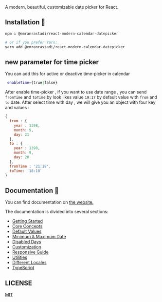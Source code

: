 
A modern, beautiful, customizable date picker for React.

## Installation 🚀
```bash
npm i @emranrastadi/react-modern-calendar-datepicker

# or if you prefer Yarn:
yarn add @emranrastadi/react-modern-calendar-datepicker
```

## new parameter for time picker
You can add this for active or deactive time-picker in calendar
 ```bash
  enableTime={true|false}
```
After enable time-picker , if you want to use date range , you can send `fromTime` and `toTime` by look likes value `19:17` by default value with `from` and `to` date. 
After select time with day , we will give you an object with four key and values :
```javascript
{
  from : {
    year : 1398,
    month: 9,
    day: 21
  },
  to : {
    year : 1398,
    month: 9,
    day: 28
  },
  fromTime : '21:18',
  toTime: '18:18`
}
```
## Documentation 📄
You can find documentation on [the website.](https://kiarash-z.github.io/react-modern-calendar-datepicker/)

The documentation is divided into several sections:
- [Getting Started](https://kiarash-z.github.io/react-modern-calendar-datepicker/docs/getting-started)
- [Core Concepts](https://kiarash-z.github.io/react-modern-calendar-datepicker/docs/core-concepts)
- [Default Values](https://kiarash-z.github.io/react-modern-calendar-datepicker/docs/default-values)
- [Minimum & Maximum Date](https://kiarash-z.github.io/react-modern-calendar-datepicker/docs/minimum-maximum-date)
- [Disabled Days](https://kiarash-z.github.io/react-modern-calendar-datepicker/docs/disabled-days)
- [Customization](https://kiarash-z.github.io/react-modern-calendar-datepicker/docs/customization)
- [Responsive Guide](https://kiarash-z.github.io/react-modern-calendar-datepicker/docs/responsive-guide)
- [Utilities](https://kiarash-z.github.io/react-modern-calendar-datepicker/docs/utilities)
- [Different Locales](https://kiarash-z.github.io/react-modern-calendar-datepicker/docs/different-locales)
- [TypeScript](https://kiarash-z.github.io/react-modern-calendar-datepicker/docs/typescript)

## LICENSE

[MIT](LICENSE)
